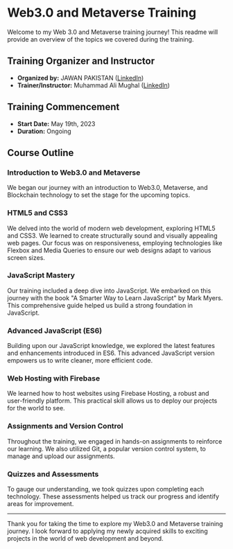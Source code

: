 # Web3.0 and Metaverse Training

Welcome to my Web 3.0 and Metaverse training journey! This readme will provide an overview of the topics we covered during the training.

## Training Organizer and Instructor

- **Organized by:** JAWAN PAKISTAN ([LinkedIn](https://www.linkedin.com/in/malimughal/))
- **Trainer/Instructor:** Muhammad Ali Mughal ([LinkedIn](https://www.linkedin.com/in/malimughal/))

## Training Commencement

- **Start Date:** May 19th, 2023
- **Duration:** Ongoing

## Course Outline

### Introduction to Web3.0 and Metaverse

We began our journey with an introduction to Web3.0, Metaverse, and Blockchain technology to set the stage for the upcoming topics.

### HTML5 and CSS3

We delved into the world of modern web development, exploring HTML5 and CSS3. We learned to create structurally sound and visually appealing web pages. Our focus was on responsiveness, employing technologies like Flexbox and Media Queries to ensure our web designs adapt to various screen sizes.

### JavaScript Mastery

Our training included a deep dive into JavaScript. We embarked on this journey with the book "A Smarter Way to Learn JavaScript" by Mark Myers. This comprehensive guide helped us build a strong foundation in JavaScript.

### Advanced JavaScript (ES6)

Building upon our JavaScript knowledge, we explored the latest features and enhancements introduced in ES6. This advanced JavaScript version empowers us to write cleaner, more efficient code.

### Web Hosting with Firebase

We learned how to host websites using Firebase Hosting, a robust and user-friendly platform. This practical skill allows us to deploy our projects for the world to see.

### Assignments and Version Control

Throughout the training, we engaged in hands-on assignments to reinforce our learning. We also utilized Git, a popular version control system, to manage and upload our assignments.

### Quizzes and Assessments

To gauge our understanding, we took quizzes upon completing each technology. These assessments helped us track our progress and identify areas for improvement.

---

Thank you for taking the time to explore my Web3.0 and Metaverse training journey. I look forward to applying my newly acquired skills to exciting projects in the world of web development and beyond.
